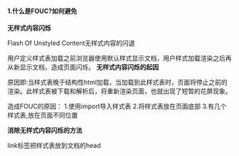 #### 1.什么是FOUC?如何避免

**无样式内容闪烁**

Flash Of Unstyled Content无样式内容的闪退

用户定义样式表加载之前浏览器使用默认样式显示文档，用户样式加载渲染之后再从新显示文档，造成页面闪烁。
**无样式内容闪烁的起因**

原因即:当样式表晚于结构性html加载，当加载到此样式表时，页面将停止之前的渲染。此样式表被下载和解析后，将重新渲染页面，也就出现了短暂的花屏现象。

造成FOUC的原因：
1.使用import导入样式表
2.将样式表放在页面底部
3.有几个样式表,放在页面不同位置

**消除无样式内容闪烁的方法**

link标签把样式表放到文档的head
